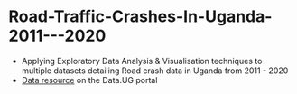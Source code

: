 # Road-Traffic-Crashes-In-Uganda-2011---2020
* Applying Exploratory Data Analysis & Visualisation techniques to multiple datasets detailing Road crash data in Uganda from 2011 - 2020
* [Data resource](http://catalog.data.ug/dataset/664d9b50-0878-4a16-a9a5-4651ebd11b15/resource/a3b7e82f-f726-4a6b-887e-be918f4afab9/download/monthly-trend-of-road-traffic-crashes-in-uganda-2011-2020.xlsx) on the Data.UG portal
